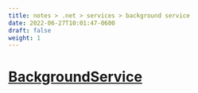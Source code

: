 ```yaml
---
title: notes > .net > services > background service
date: 2022-06-27T10:01:47-0600
draft: false
weight: 1
---
```

# [BackgroundService](https://docs.microsoft.com/en-us/dotnet/api/microsoft.extensions.hosting.backgroundservice)
